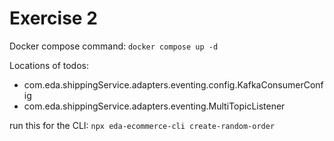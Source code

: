 # Exercise 2
Docker compose command: 
`docker compose up -d`

Locations of todos:
- com.eda.shippingService.adapters.eventing.config.KafkaConsumerConfig
- com.eda.shippingService.adapters.eventing.MultiTopicListener

run this for the CLI:
```npx eda-ecommerce-cli create-random-order```
